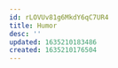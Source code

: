 ```yaml
---
id: rLOVUv81g6MkdY6qC7UR4
title: Humor
desc: ''
updated: 1635210183486
created: 1635210176504
---
```


